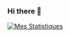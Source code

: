 ### Hi there 👋

[![Mes Statistiques](https://github-readme-stats.vercel.app/api?username=OverSquid&count_private=true&theme=cobalt&show_icons=true)](https://github.com/anuraghazra/github-readme-stats)

<!--
**OverSquid/OverSquid** is a ✨ _special_ ✨ repository because its `README.md` (this file) appears on your GitHub profile.

Here are some ideas to get you started:

- 🔭 I’m currently working on ...
- 🌱 I’m currently learning ...
- 👯 I’m looking to collaborate on ...
- 🤔 I’m looking for help with ...
- 💬 Ask me about ...
- 📫 How to reach me: ...
- 😄 Pronouns: ...
- ⚡ Fun fact: ...
-->
